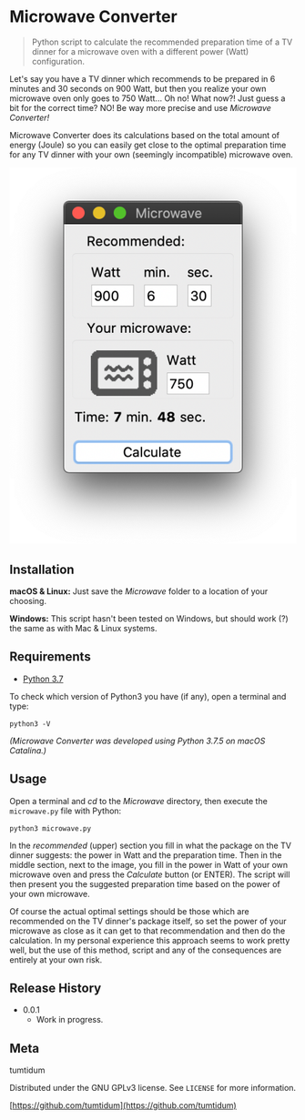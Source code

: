 # Microwave Converter
> Python script to calculate the recommended preparation time of a TV dinner
for a microwave oven with a different power (Watt) configuration.

Let's say you have a TV dinner which recommends to be prepared in 6 minutes
and 30 seconds on 900 Watt, but then you realize your own microwave oven only
goes to 750 Watt... Oh no! What now?! Just guess a bit for the correct time?
NO! Be way more precise and use *Microwave Converter!*

Microwave Converter does its calculations based on the total amount of energy
(Joule) so you can easily get close to the optimal preparation time for any
TV dinner with your own (seemingly incompatible) microwave oven.

![](img/header.png)

## Installation

**macOS & Linux:**
Just save the *Microwave* folder to a location of your choosing.

**Windows:**
This script hasn't been tested on Windows, but should work (?) the same as
with Mac & Linux systems.

## Requirements

* [Python 3.7](https://www.python.org "Python's homepage")

To check which version of Python3 you have (if any), open a terminal and type:

```
python3 -V
```

*(Microwave Converter was developed using Python 3.7.5 on macOS Catalina.)*

## Usage

Open a terminal and *cd* to the *Microwave* directory, then execute the
``microwave.py`` file with Python:

```
python3 microwave.py
```

In the *recommended* (upper) section you fill in what the package on the TV
dinner suggests: the power in Watt and the preparation time. Then in the middle
section, next to the image, you fill in the power in Watt of your own
microwave oven and press the *Calculate* button (or ENTER). The script will
then present you the suggested preparation time based on the power of your own
microwave.

Of course the actual optimal settings should be those which are recommended on
the TV dinner's package itself, so set the power of your microwave as close as
it can get to that recommendation and then do the calculation.
In my personal experience this approach seems to work pretty well, but the use
of this method, script and any of the consequences are entirely at your own
risk.

## Release History

* 0.0.1
    * Work in progress.

## Meta

tumtidum

Distributed under the GNU GPLv3 license. See ``LICENSE`` for more information.

[https://github.com/tumtidum](https://github.com/tumtidum)
